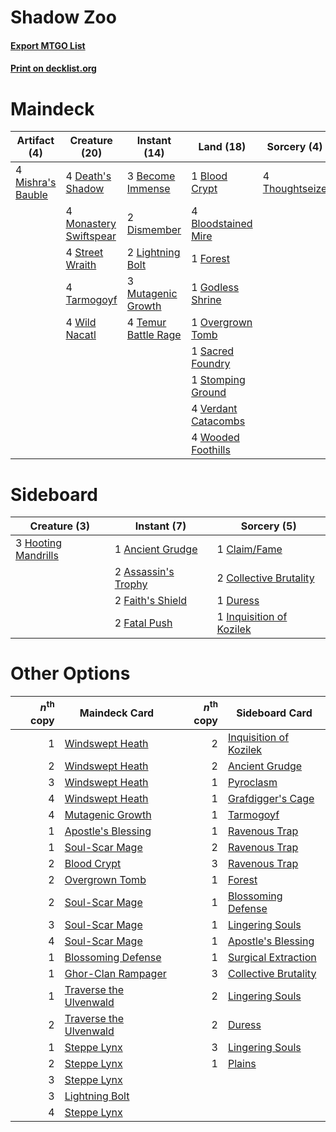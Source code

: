 # Shadow Zoo

#### [Export MTGO List](../collection/Shadow%20Zoo/Shadow%20Zoo.txt)
#### [Print on decklist.org](http://decklist.org/?deckmain=3%09Become%20Immense%0A1%09Blood%20Crypt%0A4%09Bloodstained%20Mire%0A4%09Death's%20Shadow%0A2%09Dismember%0A1%09Forest%0A1%09Godless%20Shrine%0A2%09Lightning%20Bolt%0A4%09Mishra's%20Bauble%0A4%09Monastery%20Swiftspear%0A3%09Mutagenic%20Growth%0A1%09Overgrown%20Tomb%0A1%09Sacred%20Foundry%0A1%09Stomping%20Ground%0A4%09Street%20Wraith%0A4%09Tarmogoyf%0A4%09Temur%20Battle%20Rage%0A4%09Thoughtseize%0A4%09Verdant%20Catacombs%0A4%09Wild%20Nacatl%0A4%09Wooded%20Foothills&deckside=1%09Ancient%20Grudge%0A2%09Assassin's%20Trophy%0A1%09Claim/Fame%0A2%09Collective%20Brutality%0A1%09Duress%0A2%09Faith's%20Shield%0A2%09Fatal%20Push%0A3%09Hooting%20Mandrills%0A1%09Inquisition%20of%20Kozilek)
# Maindeck

|                                        Artifact (4)                                        |                                          Creature (20)                                          |                                         Instant (14)                                         |                                          Land (18)                                           |                                       Sorcery (4)                                       |
|--------------------------------------------------------------------------------------------|-------------------------------------------------------------------------------------------------|----------------------------------------------------------------------------------------------|----------------------------------------------------------------------------------------------|-----------------------------------------------------------------------------------------|
|4 [Mishra's Bauble](http://gatherer.wizards.com/Pages/Card/Details.aspx?multiverseid=122122)|4 [Death's Shadow](http://gatherer.wizards.com/Pages/Card/Details.aspx?multiverseid=425889)      |3 [Become Immense](http://gatherer.wizards.com/Pages/Card/Details.aspx?multiverseid=386487)   |1 [Blood Crypt](http://gatherer.wizards.com/Pages/Card/Details.aspx?multiverseid=97102)       |4 [Thoughtseize](http://gatherer.wizards.com/Pages/Card/Details.aspx?multiverseid=438676)|
|                                                                                            |4 [Monastery Swiftspear](http://gatherer.wizards.com/Pages/Card/Details.aspx?multiverseid=438706)|2 [Dismember](http://gatherer.wizards.com/Pages/Card/Details.aspx?multiverseid=382182)        |4 [Bloodstained Mire](http://gatherer.wizards.com/Pages/Card/Details.aspx?multiverseid=405094)|                                                                                         |
|                                                                                            |4 [Street Wraith](http://gatherer.wizards.com/Pages/Card/Details.aspx?multiverseid=442097)       |2 [Lightning Bolt](http://gatherer.wizards.com/Pages/Card/Details.aspx?multiverseid=806)      |1 [Forest](http://gatherer.wizards.com/Pages/Card/Details.aspx?multiverseid=439860)           |                                                                                         |
|                                                                                            |4 [Tarmogoyf](http://gatherer.wizards.com/Pages/Card/Details.aspx?multiverseid=136142)           |3 [Mutagenic Growth](http://gatherer.wizards.com/Pages/Card/Details.aspx?multiverseid=397717) |1 [Godless Shrine](http://gatherer.wizards.com/Pages/Card/Details.aspx?multiverseid=405099)   |                                                                                         |
|                                                                                            |4 [Wild Nacatl](http://gatherer.wizards.com/Pages/Card/Details.aspx?multiverseid=174989)         |4 [Temur Battle Rage](http://gatherer.wizards.com/Pages/Card/Details.aspx?multiverseid=391940)|1 [Overgrown Tomb](http://gatherer.wizards.com/Pages/Card/Details.aspx?multiverseid=405103)   |                                                                                         |
|                                                                                            |                                                                                                 |                                                                                              |1 [Sacred Foundry](http://gatherer.wizards.com/Pages/Card/Details.aspx?multiverseid=405106)   |                                                                                         |
|                                                                                            |                                                                                                 |                                                                                              |1 [Stomping Ground](http://gatherer.wizards.com/Pages/Card/Details.aspx?multiverseid=405110)  |                                                                                         |
|                                                                                            |                                                                                                 |                                                                                              |4 [Verdant Catacombs](http://gatherer.wizards.com/Pages/Card/Details.aspx?multiverseid=405113)|                                                                                         |
|                                                                                            |                                                                                                 |                                                                                              |4 [Wooded Foothills](http://gatherer.wizards.com/Pages/Card/Details.aspx?multiverseid=405116) |                                                                                         |


# Sideboard

|                                         Creature (3)                                         |                                         Instant (7)                                          |                                            Sorcery (5)                                            |
|----------------------------------------------------------------------------------------------|----------------------------------------------------------------------------------------------|---------------------------------------------------------------------------------------------------|
|3 [Hooting Mandrills](http://gatherer.wizards.com/Pages/Card/Details.aspx?multiverseid=386558)|1 [Ancient Grudge](http://gatherer.wizards.com/Pages/Card/Details.aspx?multiverseid=235600)   |1 [Claim/Fame](http://gatherer.wizards.com/Pages/Card/Details.aspx?multiverseid=430839)            |
|                                                                                              |2 [Assassin's Trophy](http://gatherer.wizards.com/Pages/Card/Details.aspx?multiverseid=452902)|2 [Collective Brutality](http://gatherer.wizards.com/Pages/Card/Details.aspx?multiverseid=414380)  |
|                                                                                              |2 [Faith's Shield](http://gatherer.wizards.com/Pages/Card/Details.aspx?multiverseid=262696)   |1 [Duress](http://gatherer.wizards.com/Pages/Card/Details.aspx?multiverseid=14557)                 |
|                                                                                              |2 [Fatal Push](http://gatherer.wizards.com/Pages/Card/Details.aspx?multiverseid=423724)       |1 [Inquisition of Kozilek](http://gatherer.wizards.com/Pages/Card/Details.aspx?multiverseid=416897)|


# Other Options

|*n*<sup>th</sup> copy|                                          Maindeck Card                                          |*n*<sup>th</sup> copy|                                         Sideboard Card                                          |
|--------------------:|-------------------------------------------------------------------------------------------------|--------------------:|-------------------------------------------------------------------------------------------------|
|                    1|[Windswept Heath](http://gatherer.wizards.com/Pages/Card/Details.aspx?multiverseid=405115)       |                    2|[Inquisition of Kozilek](http://gatherer.wizards.com/Pages/Card/Details.aspx?multiverseid=416897)|
|                    2|[Windswept Heath](http://gatherer.wizards.com/Pages/Card/Details.aspx?multiverseid=405115)       |                    2|[Ancient Grudge](http://gatherer.wizards.com/Pages/Card/Details.aspx?multiverseid=235600)        |
|                    3|[Windswept Heath](http://gatherer.wizards.com/Pages/Card/Details.aspx?multiverseid=405115)       |                    1|[Pyroclasm](http://gatherer.wizards.com/Pages/Card/Details.aspx?multiverseid=129801)             |
|                    4|[Windswept Heath](http://gatherer.wizards.com/Pages/Card/Details.aspx?multiverseid=405115)       |                    1|[Grafdigger's Cage](http://gatherer.wizards.com/Pages/Card/Details.aspx?multiverseid=278452)     |
|                    4|[Mutagenic Growth](http://gatherer.wizards.com/Pages/Card/Details.aspx?multiverseid=397717)      |                    1|[Tarmogoyf](http://gatherer.wizards.com/Pages/Card/Details.aspx?multiverseid=136142)             |
|                    1|[Apostle's Blessing](http://gatherer.wizards.com/Pages/Card/Details.aspx?multiverseid=397768)    |                    1|[Ravenous Trap](http://gatherer.wizards.com/Pages/Card/Details.aspx?multiverseid=197537)         |
|                    1|[Soul-Scar Mage](http://gatherer.wizards.com/Pages/Card/Details.aspx?multiverseid=426850)        |                    2|[Ravenous Trap](http://gatherer.wizards.com/Pages/Card/Details.aspx?multiverseid=197537)         |
|                    2|[Blood Crypt](http://gatherer.wizards.com/Pages/Card/Details.aspx?multiverseid=97102)            |                    3|[Ravenous Trap](http://gatherer.wizards.com/Pages/Card/Details.aspx?multiverseid=197537)         |
|                    2|[Overgrown Tomb](http://gatherer.wizards.com/Pages/Card/Details.aspx?multiverseid=405103)        |                    1|[Forest](http://gatherer.wizards.com/Pages/Card/Details.aspx?multiverseid=439860)                |
|                    2|[Soul-Scar Mage](http://gatherer.wizards.com/Pages/Card/Details.aspx?multiverseid=426850)        |                    1|[Blossoming Defense](http://gatherer.wizards.com/Pages/Card/Details.aspx?multiverseid=417719)    |
|                    3|[Soul-Scar Mage](http://gatherer.wizards.com/Pages/Card/Details.aspx?multiverseid=426850)        |                    1|[Lingering Souls](http://gatherer.wizards.com/Pages/Card/Details.aspx?multiverseid=368485)       |
|                    4|[Soul-Scar Mage](http://gatherer.wizards.com/Pages/Card/Details.aspx?multiverseid=426850)        |                    1|[Apostle's Blessing](http://gatherer.wizards.com/Pages/Card/Details.aspx?multiverseid=397768)    |
|                    1|[Blossoming Defense](http://gatherer.wizards.com/Pages/Card/Details.aspx?multiverseid=417719)    |                    1|[Surgical Extraction](http://gatherer.wizards.com/Pages/Card/Details.aspx?multiverseid=397706)   |
|                    1|[Ghor-Clan Rampager](http://gatherer.wizards.com/Pages/Card/Details.aspx?multiverseid=366287)    |                    3|[Collective Brutality](http://gatherer.wizards.com/Pages/Card/Details.aspx?multiverseid=414380)  |
|                    1|[Traverse the Ulvenwald](http://gatherer.wizards.com/Pages/Card/Details.aspx?multiverseid=409998)|                    2|[Lingering Souls](http://gatherer.wizards.com/Pages/Card/Details.aspx?multiverseid=368485)       |
|                    2|[Traverse the Ulvenwald](http://gatherer.wizards.com/Pages/Card/Details.aspx?multiverseid=409998)|                    2|[Duress](http://gatherer.wizards.com/Pages/Card/Details.aspx?multiverseid=14557)                 |
|                    1|[Steppe Lynx](http://gatherer.wizards.com/Pages/Card/Details.aspx?multiverseid=171012)           |                    3|[Lingering Souls](http://gatherer.wizards.com/Pages/Card/Details.aspx?multiverseid=368485)       |
|                    2|[Steppe Lynx](http://gatherer.wizards.com/Pages/Card/Details.aspx?multiverseid=171012)           |                    1|[Plains](http://gatherer.wizards.com/Pages/Card/Details.aspx?multiverseid=439856)                |
|                    3|[Steppe Lynx](http://gatherer.wizards.com/Pages/Card/Details.aspx?multiverseid=171012)           |                     |                                                                                                 |
|                    3|[Lightning Bolt](http://gatherer.wizards.com/Pages/Card/Details.aspx?multiverseid=806)           |                     |                                                                                                 |
|                    4|[Steppe Lynx](http://gatherer.wizards.com/Pages/Card/Details.aspx?multiverseid=171012)           |                     |                                                                                                 |

